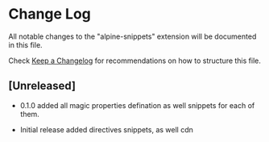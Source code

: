 # Change Log

All notable changes to the "alpine-snippets" extension will be documented in this file.

Check [Keep a Changelog](http://keepachangelog.com/) for recommendations on how to structure this file.

## [Unreleased]

- 0.1.0
  added all magic properties defination as well snippets for each of them.

- Initial release
  added directives snippets, as well cdn
